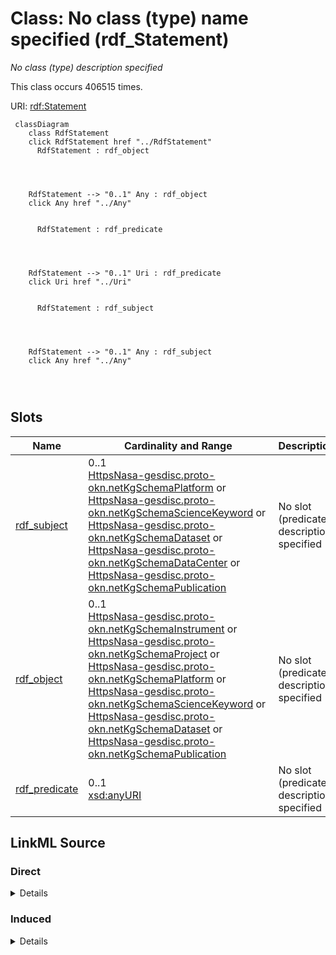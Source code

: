 

# Class: No class (type) name specified (rdf_Statement)


_No class (type) description specified_






This class occurs 406515 times.


URI: [rdf:Statement](http://www.w3.org/1999/02/22-rdf-syntax-ns#Statement)






```mermaid
 classDiagram
    class RdfStatement
    click RdfStatement href "../RdfStatement"
      RdfStatement : rdf_object
        
          
    
    
    RdfStatement --> "0..1" Any : rdf_object
    click Any href "../Any"

        
      RdfStatement : rdf_predicate
        
          
    
    
    RdfStatement --> "0..1" Uri : rdf_predicate
    click Uri href "../Uri"

        
      RdfStatement : rdf_subject
        
          
    
    
    RdfStatement --> "0..1" Any : rdf_subject
    click Any href "../Any"

        
      
```




<!-- no inheritance hierarchy -->


## Slots

| Name | Cardinality and Range | Description | Inheritance | Occurrences |
| ---  | --- | --- | --- | --- |
| [rdf_subject](../slots/rdf_subject.md) | 0..1 <br/> [HttpsNasa-gesdisc.proto-okn.netKgSchemaPlatform](../classes/HttpsNasa-gesdisc.proto-okn.netKgSchemaPlatform.md)&nbsp;or&nbsp;<br />[HttpsNasa-gesdisc.proto-okn.netKgSchemaScienceKeyword](../classes/HttpsNasa-gesdisc.proto-okn.netKgSchemaScienceKeyword.md)&nbsp;or&nbsp;<br />[HttpsNasa-gesdisc.proto-okn.netKgSchemaDataset](../classes/HttpsNasa-gesdisc.proto-okn.netKgSchemaDataset.md)&nbsp;or&nbsp;<br />[HttpsNasa-gesdisc.proto-okn.netKgSchemaDataCenter](../classes/HttpsNasa-gesdisc.proto-okn.netKgSchemaDataCenter.md)&nbsp;or&nbsp;<br />[HttpsNasa-gesdisc.proto-okn.netKgSchemaPublication](../classes/HttpsNasa-gesdisc.proto-okn.netKgSchemaPublication.md) | No slot (predicate) description specified <br/>  | direct | 406515 |
| [rdf_object](../slots/rdf_object.md) | 0..1 <br/> [HttpsNasa-gesdisc.proto-okn.netKgSchemaInstrument](../classes/HttpsNasa-gesdisc.proto-okn.netKgSchemaInstrument.md)&nbsp;or&nbsp;<br />[HttpsNasa-gesdisc.proto-okn.netKgSchemaProject](../classes/HttpsNasa-gesdisc.proto-okn.netKgSchemaProject.md)&nbsp;or&nbsp;<br />[HttpsNasa-gesdisc.proto-okn.netKgSchemaPlatform](../classes/HttpsNasa-gesdisc.proto-okn.netKgSchemaPlatform.md)&nbsp;or&nbsp;<br />[HttpsNasa-gesdisc.proto-okn.netKgSchemaScienceKeyword](../classes/HttpsNasa-gesdisc.proto-okn.netKgSchemaScienceKeyword.md)&nbsp;or&nbsp;<br />[HttpsNasa-gesdisc.proto-okn.netKgSchemaDataset](../classes/HttpsNasa-gesdisc.proto-okn.netKgSchemaDataset.md)&nbsp;or&nbsp;<br />[HttpsNasa-gesdisc.proto-okn.netKgSchemaPublication](../classes/HttpsNasa-gesdisc.proto-okn.netKgSchemaPublication.md) | No slot (predicate) description specified <br/>  | direct | 406515 |
| [rdf_predicate](../slots/rdf_predicate.md) | 0..1 <br/> [xsd:anyURI](http://www.w3.org/2001/XMLSchema#anyURI) | No slot (predicate) description specified <br/>  | direct | 406515 |














## LinkML Source

<!-- TODO: investigate https://stackoverflow.com/questions/37606292/how-to-create-tabbed-code-blocks-in-mkdocs-or-sphinx -->

### Direct

<details>

```yaml
name: rdf_Statement
conforms_to: No schema conformance document specified
annotations:
  count:
    tag: count
    value: 406515
description: No class (type) description specified
title: No class (type) name specified
from_schema: nasa-gesdisc
rank: 1000
slots:
- rdf_subject
- rdf_object
- rdf_predicate
slot_usage:
  rdf_object:
    name: rdf_object
    annotations:
      https___nasa-gesdisc.proto-okn.net_kg_schema_Dataset:
        tag: https___nasa-gesdisc.proto-okn.net_kg_schema_Dataset
        value: 35695
      https___nasa-gesdisc.proto-okn.net_kg_schema_Instrument:
        tag: https___nasa-gesdisc.proto-okn.net_kg_schema_Instrument
        value: 2526
      https___nasa-gesdisc.proto-okn.net_kg_schema_Platform:
        tag: https___nasa-gesdisc.proto-okn.net_kg_schema_Platform
        value: 10398
      https___nasa-gesdisc.proto-okn.net_kg_schema_Project:
        tag: https___nasa-gesdisc.proto-okn.net_kg_schema_Project
        value: 6378
      https___nasa-gesdisc.proto-okn.net_kg_schema_Publication:
        tag: https___nasa-gesdisc.proto-okn.net_kg_schema_Publication
        value: 208429
      https___nasa-gesdisc.proto-okn.net_kg_schema_ScienceKeyword:
        tag: https___nasa-gesdisc.proto-okn.net_kg_schema_ScienceKeyword
        value: 143089
  rdf_predicate:
    name: rdf_predicate
    annotations:
      uri:
        tag: uri
        value: 406515
  rdf_subject:
    name: rdf_subject
    annotations:
      https___nasa-gesdisc.proto-okn.net_kg_schema_DataCenter:
        tag: https___nasa-gesdisc.proto-okn.net_kg_schema_DataCenter
        value: 9834
      https___nasa-gesdisc.proto-okn.net_kg_schema_Dataset:
        tag: https___nasa-gesdisc.proto-okn.net_kg_schema_Dataset
        value: 38347
      https___nasa-gesdisc.proto-okn.net_kg_schema_Platform:
        tag: https___nasa-gesdisc.proto-okn.net_kg_schema_Platform
        value: 2526
      https___nasa-gesdisc.proto-okn.net_kg_schema_Publication:
        tag: https___nasa-gesdisc.proto-okn.net_kg_schema_Publication
        value: 353985
      https___nasa-gesdisc.proto-okn.net_kg_schema_ScienceKeyword:
        tag: https___nasa-gesdisc.proto-okn.net_kg_schema_ScienceKeyword
        value: 1823
class_uri: rdf:Statement

```
</details>

### Induced

<details>

```yaml
name: rdf_Statement
conforms_to: No schema conformance document specified
annotations:
  count:
    tag: count
    value: 406515
description: No class (type) description specified
title: No class (type) name specified
from_schema: nasa-gesdisc
rank: 1000
slot_usage:
  rdf_object:
    name: rdf_object
    annotations:
      https___nasa-gesdisc.proto-okn.net_kg_schema_Dataset:
        tag: https___nasa-gesdisc.proto-okn.net_kg_schema_Dataset
        value: 35695
      https___nasa-gesdisc.proto-okn.net_kg_schema_Instrument:
        tag: https___nasa-gesdisc.proto-okn.net_kg_schema_Instrument
        value: 2526
      https___nasa-gesdisc.proto-okn.net_kg_schema_Platform:
        tag: https___nasa-gesdisc.proto-okn.net_kg_schema_Platform
        value: 10398
      https___nasa-gesdisc.proto-okn.net_kg_schema_Project:
        tag: https___nasa-gesdisc.proto-okn.net_kg_schema_Project
        value: 6378
      https___nasa-gesdisc.proto-okn.net_kg_schema_Publication:
        tag: https___nasa-gesdisc.proto-okn.net_kg_schema_Publication
        value: 208429
      https___nasa-gesdisc.proto-okn.net_kg_schema_ScienceKeyword:
        tag: https___nasa-gesdisc.proto-okn.net_kg_schema_ScienceKeyword
        value: 143089
  rdf_predicate:
    name: rdf_predicate
    annotations:
      uri:
        tag: uri
        value: 406515
  rdf_subject:
    name: rdf_subject
    annotations:
      https___nasa-gesdisc.proto-okn.net_kg_schema_DataCenter:
        tag: https___nasa-gesdisc.proto-okn.net_kg_schema_DataCenter
        value: 9834
      https___nasa-gesdisc.proto-okn.net_kg_schema_Dataset:
        tag: https___nasa-gesdisc.proto-okn.net_kg_schema_Dataset
        value: 38347
      https___nasa-gesdisc.proto-okn.net_kg_schema_Platform:
        tag: https___nasa-gesdisc.proto-okn.net_kg_schema_Platform
        value: 2526
      https___nasa-gesdisc.proto-okn.net_kg_schema_Publication:
        tag: https___nasa-gesdisc.proto-okn.net_kg_schema_Publication
        value: 353985
      https___nasa-gesdisc.proto-okn.net_kg_schema_ScienceKeyword:
        tag: https___nasa-gesdisc.proto-okn.net_kg_schema_ScienceKeyword
        value: 1823
attributes:
  rdf_subject:
    name: rdf_subject
    annotations:
      https___nasa-gesdisc.proto-okn.net_kg_schema_DataCenter:
        tag: https___nasa-gesdisc.proto-okn.net_kg_schema_DataCenter
        value: 9834
      https___nasa-gesdisc.proto-okn.net_kg_schema_Dataset:
        tag: https___nasa-gesdisc.proto-okn.net_kg_schema_Dataset
        value: 38347
      https___nasa-gesdisc.proto-okn.net_kg_schema_Platform:
        tag: https___nasa-gesdisc.proto-okn.net_kg_schema_Platform
        value: 2526
      https___nasa-gesdisc.proto-okn.net_kg_schema_Publication:
        tag: https___nasa-gesdisc.proto-okn.net_kg_schema_Publication
        value: 353985
      https___nasa-gesdisc.proto-okn.net_kg_schema_ScienceKeyword:
        tag: https___nasa-gesdisc.proto-okn.net_kg_schema_ScienceKeyword
        value: 1823
    description: No slot (predicate) description specified
    examples:
    - object:
        example_object: https://nasa-gesdisc.proto-okn.net/kg/node/6821
        example_object_type: https___nasa-gesdisc.proto-okn.net_kg_schema_DataCenter
        example_predicate: rdf:subject
        example_subject: https://nasa-gesdisc.proto-okn.net/kg/relationship/0
        example_subject_type: rdf_Statement
    - object:
        example_object: https://nasa-gesdisc.proto-okn.net/kg/node/138
        example_object_type: https___nasa-gesdisc.proto-okn.net_kg_schema_Dataset
        example_predicate: rdf:subject
        example_subject: https://nasa-gesdisc.proto-okn.net/kg/relationship/10000
        example_subject_type: rdf_Statement
    - object:
        example_object: https://nasa-gesdisc.proto-okn.net/kg/node/53279
        example_object_type: https___nasa-gesdisc.proto-okn.net_kg_schema_Publication
        example_predicate: rdf:subject
        example_subject: https://nasa-gesdisc.proto-okn.net/kg/relationship/100000
        example_subject_type: rdf_Statement
    - object:
        example_object: https://nasa-gesdisc.proto-okn.net/kg/node/7369
        example_object_type: https___nasa-gesdisc.proto-okn.net_kg_schema_Platform
        example_predicate: rdf:subject
        example_subject: https://nasa-gesdisc.proto-okn.net/kg/relationship/26610
        example_subject_type: rdf_Statement
    - object:
        example_object: https://nasa-gesdisc.proto-okn.net/kg/node/34483
        example_object_type: https___nasa-gesdisc.proto-okn.net_kg_schema_ScienceKeyword
        example_predicate: rdf:subject
        example_subject: https://nasa-gesdisc.proto-okn.net/kg/relationship/54997
        example_subject_type: rdf_Statement
    from_schema: nasa-gesdisc
    rank: 1000
    slot_uri: rdf:subject
    alias: rdf_subject
    owner: rdf_Statement
    domain_of:
    - rdf_Statement
    range: Any
    any_of:
    - range: https___nasa-gesdisc.proto-okn.net_kg_schema_Platform
    - range: https___nasa-gesdisc.proto-okn.net_kg_schema_ScienceKeyword
    - range: https___nasa-gesdisc.proto-okn.net_kg_schema_Dataset
    - range: https___nasa-gesdisc.proto-okn.net_kg_schema_DataCenter
    - range: https___nasa-gesdisc.proto-okn.net_kg_schema_Publication
  rdf_object:
    name: rdf_object
    annotations:
      https___nasa-gesdisc.proto-okn.net_kg_schema_Dataset:
        tag: https___nasa-gesdisc.proto-okn.net_kg_schema_Dataset
        value: 35695
      https___nasa-gesdisc.proto-okn.net_kg_schema_Instrument:
        tag: https___nasa-gesdisc.proto-okn.net_kg_schema_Instrument
        value: 2526
      https___nasa-gesdisc.proto-okn.net_kg_schema_Platform:
        tag: https___nasa-gesdisc.proto-okn.net_kg_schema_Platform
        value: 10398
      https___nasa-gesdisc.proto-okn.net_kg_schema_Project:
        tag: https___nasa-gesdisc.proto-okn.net_kg_schema_Project
        value: 6378
      https___nasa-gesdisc.proto-okn.net_kg_schema_Publication:
        tag: https___nasa-gesdisc.proto-okn.net_kg_schema_Publication
        value: 208429
      https___nasa-gesdisc.proto-okn.net_kg_schema_ScienceKeyword:
        tag: https___nasa-gesdisc.proto-okn.net_kg_schema_ScienceKeyword
        value: 143089
    description: No slot (predicate) description specified
    examples:
    - object:
        example_object: https://nasa-gesdisc.proto-okn.net/kg/node/0
        example_object_type: https___nasa-gesdisc.proto-okn.net_kg_schema_Dataset
        example_predicate: rdf:object
        example_subject: https://nasa-gesdisc.proto-okn.net/kg/relationship/0
        example_subject_type: rdf_Statement
    - object:
        example_object: https://nasa-gesdisc.proto-okn.net/kg/node/7024
        example_object_type: https___nasa-gesdisc.proto-okn.net_kg_schema_Project
        example_predicate: rdf:object
        example_subject: https://nasa-gesdisc.proto-okn.net/kg/relationship/10000
        example_subject_type: rdf_Statement
    - object:
        example_object: https://nasa-gesdisc.proto-okn.net/kg/node/17877
        example_object_type: https___nasa-gesdisc.proto-okn.net_kg_schema_Publication
        example_predicate: rdf:object
        example_subject: https://nasa-gesdisc.proto-okn.net/kg/relationship/100000
        example_subject_type: rdf_Statement
    - object:
        example_object: https://nasa-gesdisc.proto-okn.net/kg/node/7369
        example_object_type: https___nasa-gesdisc.proto-okn.net_kg_schema_Platform
        example_predicate: rdf:object
        example_subject: https://nasa-gesdisc.proto-okn.net/kg/relationship/16212
        example_subject_type: rdf_Statement
    - object:
        example_object: https://nasa-gesdisc.proto-okn.net/kg/node/7820
        example_object_type: https___nasa-gesdisc.proto-okn.net_kg_schema_Instrument
        example_predicate: rdf:object
        example_subject: https://nasa-gesdisc.proto-okn.net/kg/relationship/26610
        example_subject_type: rdf_Statement
    - object:
        example_object: https://nasa-gesdisc.proto-okn.net/kg/node/34554
        example_object_type: https___nasa-gesdisc.proto-okn.net_kg_schema_ScienceKeyword
        example_predicate: rdf:object
        example_subject: https://nasa-gesdisc.proto-okn.net/kg/relationship/286820
        example_subject_type: rdf_Statement
    from_schema: nasa-gesdisc
    rank: 1000
    slot_uri: rdf:object
    alias: rdf_object
    owner: rdf_Statement
    domain_of:
    - rdf_Statement
    range: Any
    any_of:
    - range: https___nasa-gesdisc.proto-okn.net_kg_schema_Instrument
    - range: https___nasa-gesdisc.proto-okn.net_kg_schema_Project
    - range: https___nasa-gesdisc.proto-okn.net_kg_schema_Platform
    - range: https___nasa-gesdisc.proto-okn.net_kg_schema_ScienceKeyword
    - range: https___nasa-gesdisc.proto-okn.net_kg_schema_Dataset
    - range: https___nasa-gesdisc.proto-okn.net_kg_schema_Publication
  rdf_predicate:
    name: rdf_predicate
    annotations:
      uri:
        tag: uri
        value: 406515
    description: No slot (predicate) description specified
    examples:
    - object:
        example_object: https://nasa-gesdisc.proto-okn.net/kg/schema/HAS_DATASET
        example_object_type: uri
        example_predicate: rdf:predicate
        example_subject: https://nasa-gesdisc.proto-okn.net/kg/relationship/0
        example_subject_type: rdf_Statement
    from_schema: nasa-gesdisc
    rank: 1000
    slot_uri: rdf:predicate
    alias: rdf_predicate
    owner: rdf_Statement
    domain_of:
    - rdf_Statement
    range: uri
class_uri: rdf:Statement

```
</details>